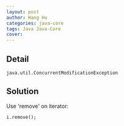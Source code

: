 ```yaml
---
layout: post
author: Hang Hu
categories: java-core
tags: Java Java-Core 
cover: 
---
```


## Detail

```
java.util.ConcurrentModificationException
```


## Solution


Use 'remove' on iterator:


```
i.remove();
```

